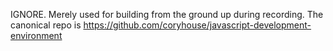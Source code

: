 IGNORE. Merely used for building from the ground up during recording. The canonical repo is https://github.com/coryhouse/javascript-development-environment

